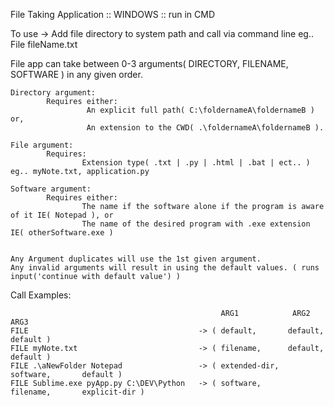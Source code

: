 
File Taking Application :: WINDOWS :: run in CMD

To use -> Add file directory to system path and call via command line eg.. File fileName.txt

File app can take between 0-3 arguments( DIRECTORY, FILENAME, SOFTWARE ) in any given order.

    Directory argument:
            Requires either:
                     An explicit full path( C:\foldernameA\foldernameB ) or,
                     An extension to the CWD( .\foldernameA\foldernameB ).

    File argument:
            Requires:
                    Extension type( .txt | .py | .html | .bat | ect.. )  eg.. myNote.txt, application.py

    Software argument:
            Requires either:
                    The name if the software alone if the program is aware of it IE( Notepad ), or
                    The name of the desired program with .exe extension IE( otherSoftware.exe )


    Any Argument duplicates will use the 1st given argument.
    Any invalid arguments will result in using the default values. ( runs input('continue with default value') )


Call Examples:

                                                   ARG1            ARG2            ARG3
    FILE                                      -> ( default,       default,        default )
    FILE myNote.txt                           -> ( filename,      default,        default )
    FILE .\aNewFolder Notepad                 -> ( extended-dir,  software,       default )
    FILE Sublime.exe pyApp.py C:\DEV\Python   -> ( software,      filename,       explicit-dir )
